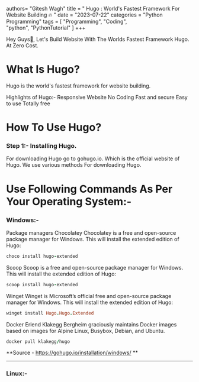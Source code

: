 authors= "Gitesh Wagh"
title = " Hugo : World's Fastest Framework For Website Building 🔥 " 
date = "2023-07-22" 
categories = "Python Programming" 
tags = [ "Programming", 
    "Coding",  
    "python", 
    "PythonTutorial" ] 
+++

Hey Guys👋,
Let's Build Website With The Worlds Fastest Framework Hugo. At Zero Cost.

# What Is Hugo?
Hugo is the world's fastest framework for website building.

Highlights of Hugo:-
Responsive Website
No Coding 
Fast and secure
Easy to use
Totally free

# How To Use Hugo?
### Step 1:- Installing Hugo. 
For downloading Hugo go to gohugo.io. Which is the official website of Hugo. We use various methods For downloading Hugo.

# Use Following Commands As Per Your Operating System:-

### Windows:-
Package managers 
Chocolatey 
Chocolatey is a free and open-source package manager for Windows. This will install the extended edition of Hugo:
```ruby
choco install hugo-extended
```
Scoop 
Scoop is a free and open-source package manager for Windows. This will install the extended edition of Hugo:
```ruby
scoop install hugo-extended
```
Winget 
Winget is Microsoft’s official free and open-source package manager for Windows. This will install the extended edition of Hugo:
```ruby
winget install Hugo.Hugo.Extended
```
Docker 
Erlend Klakegg Bergheim graciously maintains Docker images based on images for Alpine Linux, Busybox, Debian, and Ubuntu.
```ruby
docker pull klakegg/hugo
```



**Source - https://gohugo.io/installation/windows/ **

***************************
### Linux:-

